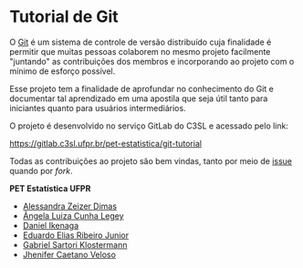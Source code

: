 Tutorial de Git
===============

O [Git][] é um sistema de controle de versão distribuído cuja finalidade
é permitir que muitas pessoas colaborem no mesmo projeto facilmente
"juntando" as contribuições dos membros e incorporando ao projeto com o
mínimo de esforço possível.

Esse projeto tem a finalidade de aprofundar no conhecimento do Git e
documentar tal aprendizado em uma apostila que seja útil tanto para
iniciantes quanto para usuários intermediários.

O projeto é desenvolvido no serviço GitLab do C3SL e acessado pelo link:

<https://gitlab.c3sl.ufpr.br/pet-estatistica/git-tutorial>

Todas as contribuições ao projeto são bem vindas, tanto por meio de
[issue][] quando por *fork*.

**PET Estatística UFPR**

  * [Alessandra Zeizer Dimas](https://gitlab.c3sl.ufpr.br/u/pazd11)
  * [Ângela Luiza Cunha Legey](https://gitlab.c3sl.ufpr.br/u/alcl12)
  * [Daniel Ikenaga](https://gitlab.c3sl.ufpr.br/u/di12)
  * [Eduardo Elias Ribeiro Junior](https://gitlab.c3sl.ufpr.br/u/eerj12)
  * [Gabriel Sartori Klostermann](https://gitlab.c3sl.ufpr.br/u/gsk12)
  * [Jhenifer Caetano Veloso](https://gitlab.c3sl.ufpr.br/u/jcv13)

[Git]: https://git-scm.com/book/pt-br/v1/Primeiros-passos-No%C3%A7%C3%B5es-B%C3%A1sicas-de-Git
[issue]: https://gitlab.c3sl.ufpr.br/pet-estatistica/git-tutorial/issues